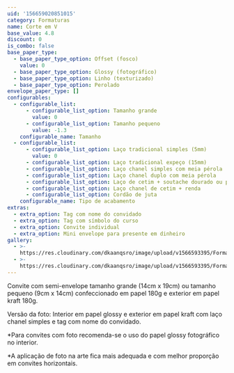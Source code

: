 ```yaml
---
uid: '156659020851015'
category: Formaturas
name: Corte em V
base_value: 4.8
discount: 0
is_combo: false
base_paper_type:
  - base_paper_type_option: Offset (fosco)
    value: 0
  - base_paper_type_option: Glossy (fotográfico)
  - base_paper_type_option: Linho (texturizado)
  - base_paper_type_option: Perolado
envelope_paper_type: []
configurables:
  - configurable_list:
      - configurable_list_option: Tamanho grande
        value: 0
      - configurable_list_option: Tamanho pequeno
        value: -1.3
    configurable_name: Tamanho
  - configurable_list:
      - configurable_list_option: Laço tradicional simples (5mm)
        value: 0
      - configurable_list_option: Laço tradicional expeço (15mm)
      - configurable_list_option: Laço chanel simples com meia pérola
      - configurable_list_option: Laço chanel duplo com meia pérola
      - configurable_list_option: Laço de cetim + soutache dourado ou prateado
      - configurable_list_option: Laço chanel de cetim + renda
      - configurable_list_option: Cordão de juta
    configurable_name: Tipo de acabamento
extras:
  - extra_option: Tag com nome do convidado
  - extra_option: Tag com símbolo do curso
  - extra_option: Convite individual
  - extra_option: Mini envelope para presente em dinheiro
gallery:
  - >-
    https://res.cloudinary.com/dkaanqsro/image/upload/v1566593395/Formaturas/Corte_em_V_1_xccrgg.jpg
  - >-
    https://res.cloudinary.com/dkaanqsro/image/upload/v1566593395/Formaturas/Corte_em_V_2_s8ywv5.jpg
---
```

Convite com semi-envelope tamanho grande (14cm x 19cm) ou tamanho pequeno (9cm x 14cm) confeccionado em papel 180g e exterior em papel kraft 180g.



Versão da foto: Interior em papel glossy e exterior em papel kraft com laço chanel simples e tag com nome do convidado.



\*Para convites com foto recomenda-se o uso do papel glossy fotográfico no interior.

\*A aplicação de foto na arte fica mais adequada e com melhor proporção em convites horizontais.
